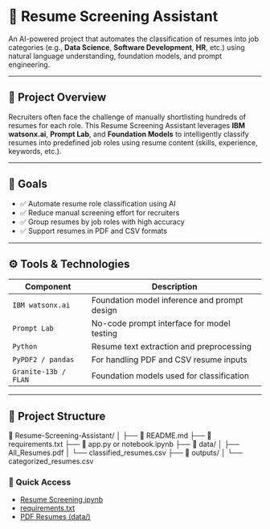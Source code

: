 # 🧠 Resume Screening Assistant

An AI-powered project that automates the classification of resumes into job categories (e.g., **Data Science**, **Software Development**, **HR**, etc.) using natural language understanding, foundation models, and prompt engineering.

---

## 📌 Project Overview

Recruiters often face the challenge of manually shortlisting hundreds of resumes for each role. This Resume Screening Assistant leverages **IBM watsonx.ai**, **Prompt Lab**, and **Foundation Models** to intelligently classify resumes into predefined job roles using resume content (skills, experience, keywords, etc.).

---

## 🎯 Goals

- ✅ Automate resume role classification using AI
- ✅ Reduce manual screening effort for recruiters
- ✅ Group resumes by job roles with high accuracy
- ✅ Support resumes in PDF and CSV formats

---

## ⚙️ Tools & Technologies

| Component          | Description                                  |
|-------------------|----------------------------------------------|
| `IBM watsonx.ai`  | Foundation model inference and prompt design |
| `Prompt Lab`      | No-code prompt interface for model testing   |
| `Python`          | Resume text extraction and preprocessing     |
| `PyPDF2 / pandas` | For handling PDF and CSV resume inputs       |
| `Granite-13b / FLAN` | Foundation models used for classification |

---

## 📂 Project Structure

📁 Resume-Screening-Assistant/
│
├── 📄 README.md
├── 📄 requirements.txt
├── 📄 app.py or notebook.ipynb
├── 📁 data/
│ ├── All_Resumes.pdf
│ └── classified_resumes.csv
├── 📁 outputs/
│ └── categorized_resumes.csv
### 🔗 Quick Access
- [Resume Screening.ipynb](./Resume%20Screening.ipynb)
- [requirements.txt](./requirements.txt)
- [PDF Resumes (data/)](./data)
